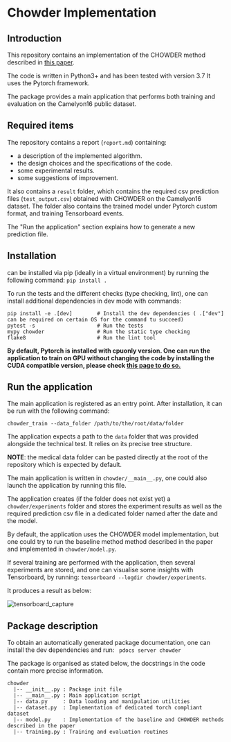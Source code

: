 # Chowder Implementation

## Introduction
This repository contains an implementation of the CHOWDER method described in 
[this paper](https://arxiv.org/pdf/1802.02212.pdf).

The code is written in Python3+ and has been tested with version 3.7
It uses the Pytorch framework.

The package provides a main application that performs both training and evaluation on the Camelyon16 public dataset.

## Required items
The repository contains a report (`report.md`) containing:
  - a description of the implemented algorithm.
  - the design choices and the specifications of the code.
  - some experimental results.
  - some suggestions of improvement.
  
It also contains a `result` folder, which contains the required csv prediction files (`test_output.csv`) obtained with 
CHOWDER on the Camelyon16 dataset. The folder also contains the trained model under Pytorch custom format, and training
Tensorboard events. 

The "Run the application" section explains how to generate a new prediction file.  

## Installation 

can be installed via pip (ideally in a virtual environment) by running the following command: 
```pip install . ```

To run the tests and the different checks (type checking, lint), one can install additional dependencies in dev mode 
with commands: 
```
pip install -e .[dev]        # Install the dev dependencies ( .["dev"] can be required on certain OS for the command tu succeed)
pytest -s                    # Run the tests
mypy chowder                 # Run the static type checking
flake8                       # Run the lint tool
```

**By default, Pytorch is installed with cpuonly version. One can run the application to train on GPU without changing
the code by installing the CUDA compatible version, please check [this page to do so.](https://pytorch.org/get-started/locally/)**

## Run the application

The main application is registered as an entry point. After installation, it can be run with the following command:

```chowder_train --data_folder /path/to/the/root/data/folder ```

The application expects a path to the `data` folder that was provided alongside the technical test. It relies 
on its precise tree structure.

**NOTE**: the medical data folder can be pasted directly at the root of the repository which is expected by default. 

The main application is written in `chowder/__main__.py`, one could also launch the application by running this file.

The application creates (if the folder does not exist yet) a `chowder/experiments` folder and stores the experiment 
results as well as the required prediction csv file in a dedicated folder named after the date and the model.

By default, the application uses the CHOWDER model implementation, but one could try to run the baseline method
method described in the paper and implemented in `chowder/model.py`. 

If several training are performed with the application, then several experiments are stored, and one can visualise some 
insights with Tensorboard, by running: `tensorboard --logdir chowder/experiments`. 

It produces a result as below:

![tensorboard_capture](training_tensorboard_capture.png)

## Package description 

To obtain an automatically generated package documentation, one can install the dev dependencies and run:
``` pdocs server chowder```

The package is organised as stated below, the docstrings in the code contain more precise information. 

```
chowder
  |-- __init__.py : Package init file
  |-- __main__.py : Main application script
  |-- data.py     : Data loading and manipulation utilities
  |-- dataset.py  : Implementation of dedicated torch compliant dataset  
  |-- model.py    : Implementation of the baseline and CHOWDER methods described in the paper
  |-- training.py : Training and evaluation routines

```